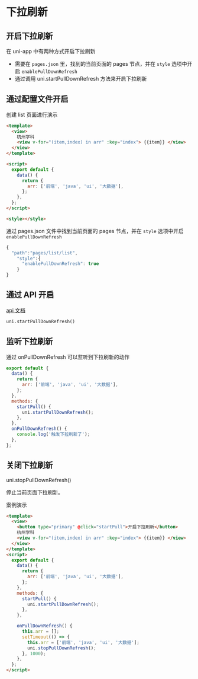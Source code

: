 # 下拉刷新

## 开启下拉刷新

在 uni-app 中有两种方式开启下拉刷新

- 需要在 `pages.json` 里，找到的当前页面的 pages 节点，并在 `style` 选项中开启 `enablePullDownRefresh`
- 通过调用 uni.startPullDownRefresh 方法来开启下拉刷新

## 通过配置文件开启

创建 list 页面进行演示

```html
<template>
  <view>
    杭州学科
    <view v-for="(item,index) in arr" :key="index"> {{item}} </view>
  </view>
</template>

<script>
  export default {
    data() {
      return {
        arr: ['前端', 'java', 'ui', '大数据'],
      };
    },
  };
</script>

<style></style>
```

通过 pages.json 文件中找到当前页面的 pages 节点，并在 `style` 选项中开启 `enablePullDownRefresh`

```js
{
  "path":"pages/list/list",
    "style":{
      "enablePullDownRefresh": true
    }
}
```

## 通过 API 开启

[api 文档](https://uniapp.dcloud.io/api/ui/pulldown)

```html
uni.startPullDownRefresh()
```

## 监听下拉刷新

通过 onPullDownRefresh 可以监听到下拉刷新的动作

```js
export default {
  data() {
    return {
      arr: ['前端', 'java', 'ui', '大数据'],
    };
  },
  methods: {
    startPull() {
      uni.startPullDownRefresh();
    },
  },
  onPullDownRefresh() {
    console.log('触发下拉刷新了');
  },
};
```

## 关闭下拉刷新

uni.stopPullDownRefresh()

停止当前页面下拉刷新。

案例演示

```html
<template>
  <view>
    <button type="primary" @click="startPull">开启下拉刷新</button>
    杭州学科
    <view v-for="(item,index) in arr" :key="index"> {{item}} </view>
  </view>
</template>
<script>
  export default {
    data() {
      return {
        arr: ['前端', 'java', 'ui', '大数据'],
      };
    },
    methods: {
      startPull() {
        uni.startPullDownRefresh();
      },
    },

    onPullDownRefresh() {
      this.arr = [];
      setTimeout(() => {
        this.arr = ['前端', 'java', 'ui', '大数据'];
        uni.stopPullDownRefresh();
      }, 1000);
    },
  };
</script>
```
